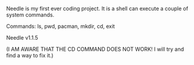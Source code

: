 Needle is my first ever coding project. It is a shell can execute a couple of system commands.

Commands: ls, pwd, pacman, mkdir, cd, exit

Needle v1.1.5

(I AM AWARE THAT THE CD COMMAND DOES NOT WORK! I will try and find a way to fix it.)
